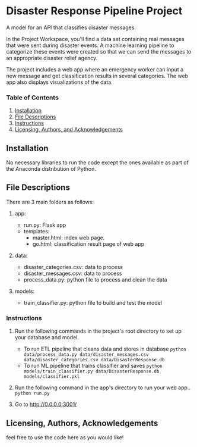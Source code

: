 # Disaster Response Pipeline Project
A model for an API that classifies disaster messages.

In the Project Workspace, you'll find a data set containing real messages that were sent during disaster events. A machine learning pipeline to categorize these events were created so that we can send the messages to an appropriate disaster relief agency.

The project includes a web app where an emergency worker can input a new message and get classification results in several categories. The web app also displays visualizations of the data.

### Table of Contents

1. [Installation](#installation)
2. [File Descriptions](#files)
3. [Instructions](#Instructions)
4. [Licensing, Authors, and Acknowledgements](#licensing)

## Installation <a name="installation"></a>

No necessary libraries to run the code except the ones available as part of the Anaconda distribution of Python.

## File Descriptions <a name="files"></a>

There are 3 main folders as follows:
1. app:
    - run.py: Flask app 
     - templates:
        - master.html: index web page.
        - go.html: classification result page of web app
2. data:
    - disaster_categories.csv:  data to process 
    - disaster_messages.csv:  data to process
    - process_data.py: python file to process and clean the data

3. models:
    - train_classifier.py: python file to build and test the model
 
### Instructions<a name="Instructions"></a>

1. Run the following commands in the project's root directory to set up your database and model.

    - To run ETL pipeline that cleans data and stores in database
        `python data/process_data.py data/disaster_messages.csv data/disaster_categories.csv data/DisasterResponse.db`
    - To run ML pipeline that trains classifier and saves
        `python models/train_classifier.py data/DisasterResponse.db models/classifier.pkl`

2. Run the following command in the app's directory to run your web app..
    `python run.py`

3. Go to http://0.0.0.0:3001/

## Licensing, Authors, Acknowledgements<a name="licensing"></a>

feel free to use the code here as you would like! 



